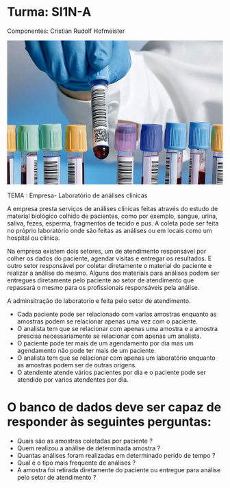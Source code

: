 # Turma: SI1N-A

Componentes: Cristian Rudolf Hofmeister

![picture](ANALISIS-CLINICOS-SALUD-HUMANA-ECOS-DE-ARAGON10.jpg)

TEMA : Empresa- Laboratório de análises clinicas

A empresa presta serviços de análises clínicas feitas através do estudo de material biológico colhido de pacientes, como por exemplo, sangue, urina, saliva, fezes, esperma, fragmentos de tecido e pus. A coleta pode ser feita no próprio laboratório onde são feitas as análises ou em locais como um hospital ou clínica.

Na empresa existem dois setores, um de atendimento responsável por colher os dados do paciente, agendar visitas e entregar os resultados.
E outro setor responsável por coletar diretamente o material do paciente e realizar a análise do mesmo.
Alguns dos materiais para análises podem ser entregues diretamente pelo paciente ao setor de atendimento que repassará o mesmo para os profissionais responsáveis pela análise.

A adminsitração do laboratorio e feita pelo setor de atendimento.

- Cada paciente pode ser relacionado com varias amostras enquanto as amostras podem se relacionar apenas uma vez com o paciente.
- O analista tem que se relacionar com apenas uma amostra e a amostra prescisa necessariamente se relacionar com apenas um analista.
- O paciente pode ter mais de um agendamento por dia mas um agendamento não pode ter mais de um paciente.
- O analista tem que se relacionar com apenas um laboratório enquanto as amostras podem ser de outras origens.
- O atendente atende vários pacientes por dia e o paciente pode ser atendido por varios atendentes por dia.

# O banco de dados deve ser capaz de responder às seguintes perguntas:


- Quais são as amostras coletadas por paciente ?
- Quem realizou a análise de determinada amostra ?
- Quantas análises foram realizadas em determinado perido de tempo ?
- Qual é o tipo mais frequente de análises ?
- A amostra foi retirada diretamente do paciente ou entregue para análise pelo setor de atendimento ?




